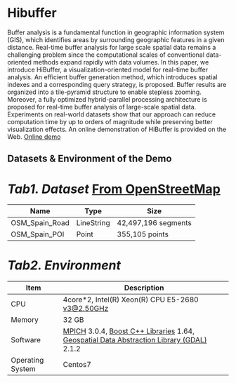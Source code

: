 # Hibuffer
Buffer analysis is a fundamental function in geographic information system (GIS), which identifies areas by
surrounding geographic features in a given distance. Real-time buffer analysis for large scale spatial data remains a challenging problem since the computational scales of conventional data-oriented methods expand rapidly with data volumes. In this paper, we introduce HiBuffer, a visualization-oriented model for
real-time buffer analysis. An efficient buffer generation method, which introduces spatial indexes and a corresponding query strategy, is proposed. Buffer results are organized into a tile-pyramid structure to enable stepless zooming. Moreover, a fully optimized hybrid-parallel processing architecture is proposed for real-time buffer analysis of large-scale spatial data. Experiments on real-world datasets show that our approach can reduce computation time by up to orders of magnitude while preserving better visualization effects. An online demonstration of HiBuffer is provided on the Web. [Online demo](http://www.higis.org.cn:8080/hibuffer/)



## Datasets & Environment of the Demo 

***Tab1. Dataset*** [From OpenStreetMap](https://download.geofabrik.de/europe/spain-latest.osm.pbf)
=======
| Name           | Type       | Size                |
| -------------- | ---------- | ------------------- |
| OSM_Spain_Road | LineString | 42,497,196 segments |
| OSM_Spain_POI  | Point      | 355,105 points      |


***Tab2.  Environment***
=======

| Item             | Description                                                  |
| ---------------- | ------------------------------------------------------------ |
| CPU              | 4core*2, Intel(R) Xeon(R) CPU E5-2680 v3@2.50GHz             |
| Memory           | 32 GB                                                        |
| Software         | [MPICH](http://www.mpich.org/) 3.0.4, [Boost C++ Libraries](https://www.boost.org/) 1.64, [Geospatial Data Abstraction Library (GDAL)](http://www.gdal.org/) 2.1.2 |
| Operating System | Centos7                                                      |

